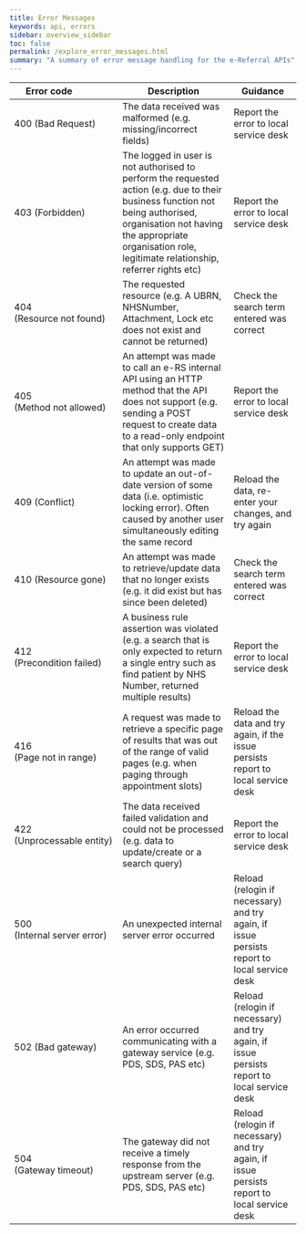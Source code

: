 ```yaml
---
title: Error Messages
keywords: api, errors
sidebar: overview_sidebar
toc: false
permalink: /explore_error_messages.html
summary: "A summary of error message handling for the e-Referral APIs"
---
```


| Error&nbsp;code&nbsp;&nbsp;&nbsp;&nbsp;&nbsp;&nbsp;&nbsp;&nbsp;&nbsp;&nbsp;&nbsp;&nbsp; | Description | Guidance |
| ---------- | ----------- | -------- |
| 400 (Bad&nbsp;Request) | The data received was malformed (e.g. missing/incorrect fields)	| Report the error to local service desk |
| 403 (Forbidden)| The logged in user is not authorised to perform the requested action (e.g. due to their business function not being authorised, organisation not having the appropriate organisation role, legitimate relationship, referrer rights etc) | Report the error to local service desk |
| 404 (Resource&nbsp;not&nbsp;found) | The requested resource (e.g. A UBRN, NHSNumber, Attachment, Lock etc does not exist and cannot be returned) | Check the search term entered was correct |
| 405 (Method&nbsp;not&nbsp;allowed) | An attempt was made to call an e-RS internal API using an HTTP method that the API does not support (e.g. sending a POST request to create data to a read-only endpoint that only supports GET) | Report the error to local service desk |
| 409 (Conflict) | An attempt was made to update an out-of-date version of some data (i.e. optimistic locking error). Often caused by another user simultaneously editing the same record | Reload the data, re-enter your changes, and try again |
| 410 (Resource&nbsp;gone) | An attempt was made to retrieve/update data that no longer exists (e.g. it did exist but has since been deleted) | Check the search term entered was correct |
| 412 (Precondition&nbsp;failed) | A business rule assertion was violated (e.g. a search that is only expected to return a single entry such as find patient by NHS Number, returned multiple results) | Report the error to local service desk |
| 416 (Page&nbsp;not&nbsp;in&nbsp;range) | A request was made to retrieve a specific page of results that was out of the range of valid pages (e.g. when paging through appointment slots) | Reload the data and try again, if the issue persists report to local service desk |
| 422 (Unprocessable&nbsp;entity) | The data received failed validation and could not be processed (e.g. data to update/create or a search query) | Report the error to local service desk |
| 500 (Internal&nbsp;server&nbsp;error) | An unexpected internal server error occurred | Reload (relogin if necessary) and try again, if issue persists report to local service desk |
| 502 (Bad&nbsp;gateway) | An error occurred communicating with a gateway service (e.g. PDS, SDS, PAS etc) | Reload (relogin if necessary) and try again, if issue persists report to local service desk |
| 504 (Gateway&nbsp;timeout) | The gateway did not receive a timely response from the upstream server (e.g. PDS, SDS, PAS etc) | Reload (relogin if necessary) and try again, if issue persists report to local service desk |
